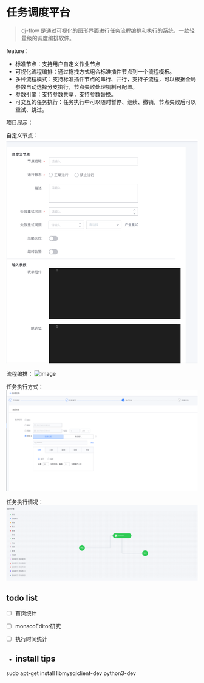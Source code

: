 # 任务调度平台

> dj-flow 是通过可视化的图形界面进行任务流程编排和执行的系统，一款轻量级的调度编排软件。
>
feature：

- 标准节点：支持用户自定义作业节点
- 可视化流程编排：通过拖拽方式组合标准插件节点到一个流程模板。
- 多种流程模式：支持标准插件节点的串行、并行，支持子流程，可以根据全局参数自动选择分支执行，节点失败处理机制可配置。
- 参数引擎：支持参数共享，支持参数替换。
- 可交互的任务执行：任务执行中可以随时暂停、继续、撤销，节点失败后可以重试、跳过。

项目展示：

自定义节点：
![img.png](img.png)

流程编排：
![image](https://user-images.githubusercontent.com/29135056/155830656-968f5881-5729-4347-94fc-b5a657ea9725.png)

任务执行方式：
![img_1.png](img_1.png)

任务执行情况：
![img_2.png](img_2.png)

## todo list

- [ ] 首页统计
- [ ] monacoEditor研究
- [ ] 执行时间统计


- ## install tips

sudo apt-get install libmysqlclient-dev python3-dev